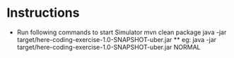 # Instructions
* Run following commands to start Simulator
  mvn clean package
  java -jar target/here-coding-exercise-1.0-SNAPSHOT-uber.jar <Driving Mode>
** eg: java -jar target/here-coding-exercise-1.0-SNAPSHOT-uber.jar NORMAL